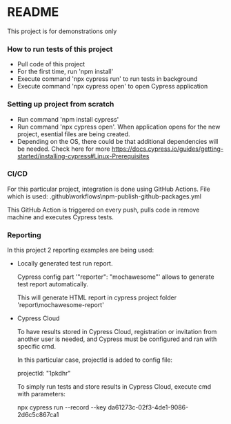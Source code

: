 # README #

This project is for demonstrations only

### How to run tests of this project ###

* Pull code of this project
* For the first time, run 'npm install'
* Execute command 'npx cypress run' to run tests in background
* Execute command 'npx cypress open' to open Cypress application

### Setting up project from scratch ###

* Run command 'npm install cypress'
* Run command 'npx cypress open'. When application opens for the new project, esential files are being created.
* Depending on the OS, there could be that additional dependencies will be needed. Check here for more https://docs.cypress.io/guides/getting-started/installing-cypress#Linux-Prerequisites

### CI/CD ###

For this particular project, integration is done using GitHub Actions. File which is used: .github\workflows\npm-publish-github-packages.yml

This GitHub Action is triggered on every push, pulls code in remove machine and executes Cypress tests.

### Reporting ###

In this project 2 reporting examples are being used:

* Locally generated test run report. 

  Cypress config part '"reporter": "mochawesome"' allows to generate test report automatically. 

  This will generate HTML report in cypress project folder 'report\mochawesome-report'

* Cypress Cloud

  To have results stored in Cypress Cloud, registration or invitation from another user is needed, and Cypress must be configured and ran with specific cmd.

  In this particular case, projectId is added to config file:

    projectId: "1pkdhr"

  To simply run tests and store results in Cypress Cloud, execute cmd with parameters:

    npx cypress run --record --key da61273c-02f3-4de1-9086-2d6c5c867ca1